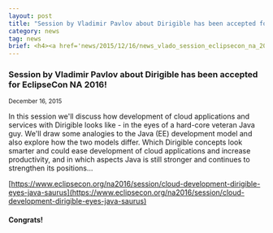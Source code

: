 ```yaml
---
layout: post
title: "Session by Vladimir Pavlov about Dirigible has been accepted for EclipseCon NA 2016!"
category: news
tag: news
brief: <h4><a href='news/2015/12/16/news_vlado_session_eclipsecon_na_2016.html'>Session by Vladimir Pavlov about Dirigible has been accepted for EclipseCon NA 2016!</a></h4> <sub class="post-info">December 16, 2015</sub><br> In this session we'll discuss how development of cloud applications and services with Dirigible looks like - in the eyes of a hard-core veteran Java guy ...<br>
---
```


### Session by Vladimir Pavlov about Dirigible has been accepted for EclipseCon NA 2016!

<sub class="post-info">December 16, 2015</sub>


In this session we'll discuss how development of cloud applications and services with Dirigible looks like - in the eyes of a hard-core veteran Java guy. We'll draw some analogies to the Java (EE) development model and also explore how the two models differ. Which Dirigible concepts look smarter and could ease development of cloud applications and increase productivity, and in which aspects Java is still stronger and continues to strengthen its positions...

[https://www.eclipsecon.org/na2016/session/cloud-development-dirigible-eyes-java-saurus](https://www.eclipsecon.org/na2016/session/cloud-development-dirigible-eyes-java-saurus)


#### Congrats!
